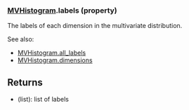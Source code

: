 ### [MVHistogram](MVHistogram.md).labels (property)




The labels of each dimension in the multivariate distribution.

See also:

* [MVHistogram.all_labels](MVHistogram.all_labels.md)
* [MVHistogram.dimensions](MVHistogram.dimensions.md)

Returns
---------
* (list): list of labels

